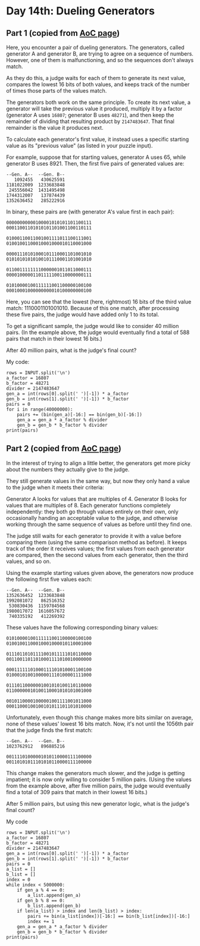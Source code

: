 # Day 14th: Dueling Generators

Part 1 (copied from [AoC page](http://adventofcode.com/2017/day/15))
------
Here, you encounter a pair of dueling generators. The generators, called generator A and generator B, are trying to agree on a sequence of numbers. However, one of them is malfunctioning, and so the sequences don't always match.

As they do this, a judge waits for each of them to generate its next value, compares the lowest 16 bits of both values, and keeps track of the number of times those parts of the values match.

The generators both work on the same principle. To create its next value, a generator will take the previous value it produced, multiply it by a factor (generator A uses `16807`; generator B uses `48271`), and then keep the remainder of dividing that resulting product by `2147483647`. That final remainder is the value it produces next.

To calculate each generator's first value, it instead uses a specific starting value as its "previous value" (as listed in your puzzle input).

For example, suppose that for starting values, generator A uses 65, while generator B uses 8921. Then, the first five pairs of generated values are:

    --Gen. A--  --Gen. B--
       1092455   430625591
    1181022009  1233683848
     245556042  1431495498
    1744312007   137874439
    1352636452   285222916

In binary, these pairs are (with generator A's value first in each pair):

    00000000000100001010101101100111
    00011001101010101101001100110111

    01000110011001001111011100111001
    01001001100010001000010110001000

    00001110101000101110001101001010
    01010101010100101110001101001010

    01100111111110000001011011000111
    00001000001101111100110000000111

    01010000100111111001100000100100
    00010001000000000010100000000100

Here, you can see that the lowest (here, rightmost) 16 bits of the third value match: 1110001101001010. Because of this one match, after processing these five pairs, the judge would have added only 1 to its total.

To get a significant sample, the judge would like to consider 40 million pairs. (In the example above, the judge would eventually find a total of 588 pairs that match in their lowest 16 bits.)

After 40 million pairs, what is the judge's final count?

My code:

    rows = INPUT.split('\n')
    a_factor = 16807
    b_factor = 48271
    divider = 2147483647
    gen_a = int(rows[0].split(' ')[-1]) * a_factor
    gen_b = int(rows[1].split(' ')[-1]) * b_factor
    pairs = 0
    for i in range(40000000):
        pairs += (bin(gen_a)[-16:] == bin(gen_b)[-16:])
        gen_a = gen_a * a_factor % divider
        gen_b = gen_b * b_factor % divider
    print(pairs)

Part 2 (copied from [AoC page](http://adventofcode.com/2017/day/15))
------
In the interest of trying to align a little better, the generators get more picky about the numbers they actually give to the judge.

They still generate values in the same way, but now they only hand a value to the judge when it meets their criteria:

Generator A looks for values that are multiples of 4.
Generator B looks for values that are multiples of 8.
Each generator functions completely independently: they both go through values entirely on their own, only occasionally handing an acceptable value to the judge, and otherwise working through the same sequence of values as before until they find one.

The judge still waits for each generator to provide it with a value before comparing them (using the same comparison method as before). It keeps track of the order it receives values; the first values from each generator are compared, then the second values from each generator, then the third values, and so on.

Using the example starting values given above, the generators now produce the following first five values each:

    --Gen. A--  --Gen. B--
    1352636452  1233683848
    1992081072   862516352
     530830436  1159784568
    1980017072  1616057672
     740335192   412269392

These values have the following corresponding binary values:

    01010000100111111001100000100100
    01001001100010001000010110001000

    01110110101111001011111010110000
    00110011011010001111010010000000

    00011111101000111101010001100100
    01000101001000001110100001111000

    01110110000001001010100110110000
    01100000010100110001010101001000

    00101100001000001001111001011000
    00011000100100101011101101010000

Unfortunately, even though this change makes more bits similar on average, none of these values' lowest 16 bits match. Now, it's not until the 1056th pair that the judge finds the first match:

    --Gen. A--  --Gen. B--
    1023762912   896885216

    00111101000001010110000111100000
    00110101011101010110000111100000

This change makes the generators much slower, and the judge is getting impatient; it is now only willing to consider 5 million pairs. (Using the values from the example above, after five million pairs, the judge would eventually find a total of 309 pairs that match in their lowest 16 bits.)

After 5 million pairs, but using this new generator logic, what is the judge's final count?

My code

    rows = INPUT.split('\n')
    a_factor = 16807
    b_factor = 48271
    divider = 2147483647
    gen_a = int(rows[0].split(' ')[-1]) * a_factor
    gen_b = int(rows[1].split(' ')[-1]) * b_factor
    pairs = 0
    a_list = []
    b_list = []
    index = 0
    while index < 5000000:
        if gen_a % 4 == 0:
            a_list.append(gen_a)
        if gen_b % 8 == 0:
            b_list.append(gen_b)
        if len(a_list) > index and len(b_list) > index:
            pairs += bin(a_list[index])[-16:] == bin(b_list[index])[-16:] 
            index += 1
        gen_a = gen_a * a_factor % divider
        gen_b = gen_b * b_factor % divider
    print(pairs)
 